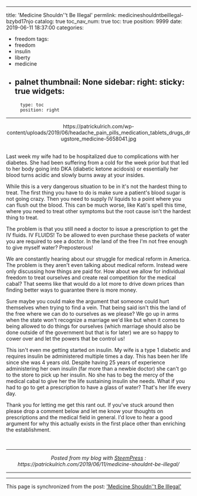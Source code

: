 
---
title: 'Medicine Shouldn''t Be Illegal'
permlink: medicineshouldntbeillegal-bzybd17njo
catalog: true
toc_nav_num: true
toc: true
position: 9999
date: 2019-06-11 18:37:00
categories:
- freedom
tags:
- freedom
- insulin
- liberty
- medicine
- palnet
thumbnail: None
sidebar:
    right:
        sticky: true
widgets:
    -
        type: toc
        position: right
---


<center>https://patrickulrich.com/wp-content/uploads/2019/06/headache_pain_pills_medication_tablets_drugs_drugstore_medicine-5658041.jpg</center> <br/><p>Last week my wife had to be hospitalized due to complications with her diabetes. She had been suffering from a cold for the week prior but that led to her body going into DKA (diabetic ketone acidosis) or essentially her blood turns acidic and slowly burns away at your insides.</p>
<p>While this is a very dangerous situation to be in it's not the hardest thing to treat. The first thing you have to do is make sure a patient's blood sugar is not going crazy. Then you need to supply IV liquids to a point where you can flush out the blood. This can be much worse, like Kati's spell this time, where you need to treat other symptoms but the root cause isn't the hardest thing to treat.</p>
<p>The problem is that you still need a doctor to issue a prescription to get the IV fluids. IV FLUIDS! To be allowed to even purchase these packets of water you are required to see a doctor. In the land of the free I'm not free enough to give myself water? Preposterous!</p>
<p>We are constantly hearing about our struggle for medical reform in America. The problem is they aren't even talking about medical reform. Instead were only discussing how things are paid for. How about we allow for individual freedom to treat ourselves and create real competition for the medical cabal? That seems like that would do a lot more to drive down prices than finding better ways to guarantee there is more money.</p>
<p>Sure maybe you could make the argument that someone could hurt themselves when trying to find a vein. That being said isn't this the land of the free where we can do to ourselves as we please? We go up in arms when the state won't recognize a marriage we'd like but when it comes to being allowed to do things for ourselves (which marriage should also be done outside of the government but that is for later) we are so happy to cower over and let the powers that be control us!</p>
<p>This isn't even me getting started on insulin. My wife is a type 1 diabetic and requires insulin be administered multiple times a day. This has been her life since she was 4 years old. Despite having 25 years of experience administering her own insulin (far more than a newbie doctor) she can't go to the store to pick up her insulin. No she has to beg the mercy of the medical cabal to give her the life sustaining insulin she needs. What if you had to go to get a prescription to have a glass of water? That's her life every day.</p>
<p>Thank you for letting me get this rant out. If you've stuck around then please drop a comment below and let me know your thoughts on prescriptions and the medical field in general. I'd love to hear a good argument for why this actually exists in the first place other than enriching the establishment.</p>
 <br /><center><hr/><em>Posted from my blog with <a href='https://wordpress.org/plugins/steempress/'>SteemPress</a> : https://patrickulrich.com/2019/06/11/medicine-shouldnt-be-illegal/ </em><hr/></center>  

- - -

This page is synchronized from the post: ['Medicine Shouldn''t Be Illegal'](https://steemit.com/@patrickulrich/medicineshouldntbeillegal-bzybd17njo)
